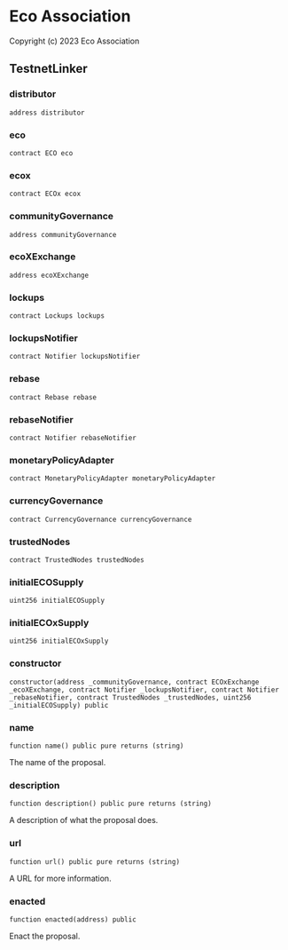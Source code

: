 # Eco Association

Copyright (c) 2023 Eco Association

## TestnetLinker

### distributor

```solidity
address distributor
```

### eco

```solidity
contract ECO eco
```

### ecox

```solidity
contract ECOx ecox
```

### communityGovernance

```solidity
address communityGovernance
```

### ecoXExchange

```solidity
address ecoXExchange
```

### lockups

```solidity
contract Lockups lockups
```

### lockupsNotifier

```solidity
contract Notifier lockupsNotifier
```

### rebase

```solidity
contract Rebase rebase
```

### rebaseNotifier

```solidity
contract Notifier rebaseNotifier
```

### monetaryPolicyAdapter

```solidity
contract MonetaryPolicyAdapter monetaryPolicyAdapter
```

### currencyGovernance

```solidity
contract CurrencyGovernance currencyGovernance
```

### trustedNodes

```solidity
contract TrustedNodes trustedNodes
```

### initialECOSupply

```solidity
uint256 initialECOSupply
```

### initialECOxSupply

```solidity
uint256 initialECOxSupply
```

### constructor

```solidity
constructor(address _communityGovernance, contract ECOxExchange _ecoXExchange, contract Notifier _lockupsNotifier, contract Notifier _rebaseNotifier, contract TrustedNodes _trustedNodes, uint256 _initialECOSupply) public
```

### name

```solidity
function name() public pure returns (string)
```

The name of the proposal.

### description

```solidity
function description() public pure returns (string)
```

A description of what the proposal does.

### url

```solidity
function url() public pure returns (string)
```

A URL for more information.

### enacted

```solidity
function enacted(address) public
```

Enact the proposal.

